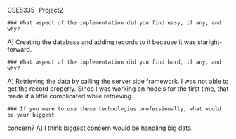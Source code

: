 CSE5335- Project2

    ### What aspect of the implementation did you find easy, if any, and why?
A] Creating the database and adding records to it because it was staright-forward.

    ### What aspect of the implementation did you find hard, if any, and why?
A] Retrieving the data by calling the server side framework. I was not able to get the record properly. Since I was working on nodejs for the first time, that made it a little complicated while retrieving.

    ### If you were to use these technologies professionally, what would be your biggest
concern?
A] I think biggest concern would be handling big data. 


